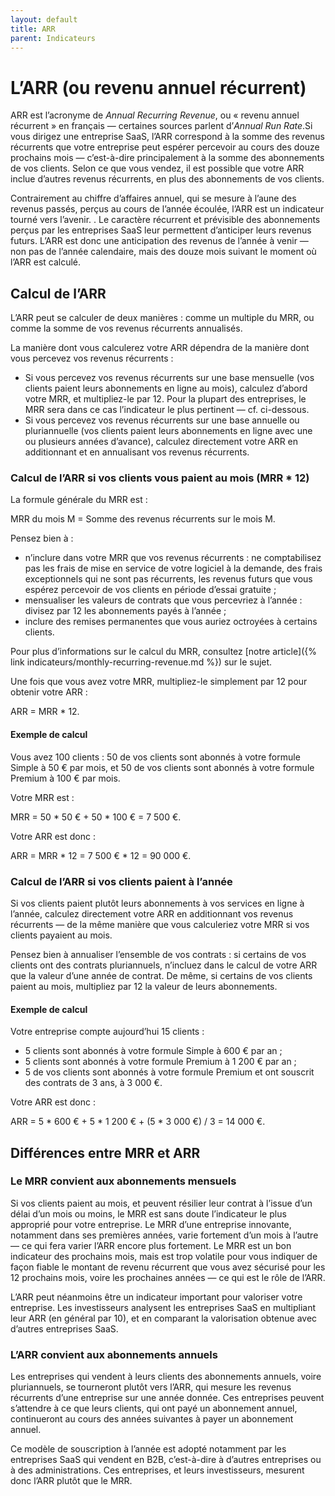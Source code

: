 ```yaml
---
layout: default
title: ARR
parent: Indicateurs
---
```


# L’ARR (ou revenu annuel récurrent)

ARR est l’acronyme de _Annual Recurring Revenue_, ou « revenu annuel récurrent » en français — certaines sources parlent d’_Annual Run Rate_.Si vous dirigez une entreprise SaaS, l’ARR correspond à la somme des revenus récurrents que votre entreprise peut espérer percevoir au cours des douze prochains mois — c’est-à-dire principalement à la somme des abonnements de vos clients. Selon ce que vous vendez, il est possible que votre ARR inclue d’autres revenus récurrents, en plus des abonnements de vos clients.

Contrairement au chiffre d’affaires annuel, qui se mesure à l’aune des revenus passés, perçus au cours de l’année écoulée, l’ARR est un indicateur tourné vers l’avenir. . Le caractère récurrent et prévisible des abonnements perçus par les entreprises SaaS leur permettent d’anticiper leurs revenus futurs. L’ARR est donc une anticipation des revenus de l’année à venir — non pas de l’année calendaire, mais des douze mois suivant le moment où l’ARR est calculé.

## Calcul de l’ARR

L’ARR peut se calculer de deux manières : comme un multiple du MRR, ou comme la somme de vos revenus récurrents annualisés.

La manière dont vous calculerez votre ARR dépendra de la manière dont vous percevez vos revenus récurrents :

- Si vous percevez vos revenus récurrents sur une base mensuelle (vos clients paient leurs abonnements en ligne au mois), calculez d’abord votre MRR, et multipliez-le par 12. Pour la plupart des entreprises, le MRR sera dans ce cas l’indicateur le plus pertinent — cf. ci-dessous.
- Si vous percevez vos revenus récurrents sur une base annuelle ou pluriannuelle (vos clients paient leurs abonnements en ligne avec une ou plusieurs années d’avance), calculez directement votre ARR en additionnant et en annualisant vos revenus récurrents.

### Calcul de l’ARR si vos clients vous paient au mois (MRR \* 12)

La formule générale du MRR est :

MRR du mois M = Somme des revenus récurrents sur le mois M.

Pensez bien à :

- n’inclure dans votre MRR que vos revenus récurrents : ne comptabilisez pas les frais de mise en service de votre logiciel à la demande, des frais exceptionnels qui ne sont pas récurrents, les revenus futurs que vous espérez percevoir de vos clients en période d’essai gratuite ;
- mensualiser les valeurs de contrats que vous percevriez à l’année : divisez par 12 les abonnements payés à l’année ;
- inclure des remises permanentes que vous auriez octroyées à certains clients.

Pour plus d’informations sur le calcul du MRR, consultez [notre article]({% link indicateurs/monthly-recurring-revenue.md %}) sur le sujet.

Une fois que vous avez votre MRR, multipliez-le simplement par 12 pour obtenir votre ARR :

ARR = MRR \* 12.

#### Exemple de calcul

Vous avez 100 clients : 50 de vos clients sont abonnés à votre formule Simple à 50 € par mois, et 50 de vos clients sont abonnés à votre formule Premium à 100 € par mois.

Votre MRR est :

MRR = 50 \* 50 € + 50 \* 100 € = 7 500 €.

Votre ARR est donc :

ARR = MRR \* 12 = 7 500 € \* 12 = 90 000 €.

### Calcul de l’ARR si vos clients paient à l’année

Si vos clients paient plutôt leurs abonnements à vos services en ligne à l’année, calculez directement votre ARR en additionnant vos revenus récurrents — de la même manière que vous calculeriez votre MRR si vos clients payaient au mois.

Pensez bien à annualiser l’ensemble de vos contrats : si certains de vos clients ont des contrats pluriannuels, n’incluez dans le calcul de votre ARR que la valeur d’une année de contrat. De même, si certains de vos clients paient au mois, multipliez par 12 la valeur de leurs abonnements.

#### Exemple de calcul

Votre entreprise compte aujourd’hui 15 clients :

- 5 clients sont abonnés à votre formule Simple à 600 € par an ;
- 5 clients sont abonnés à votre formule Premium à 1 200 € par an ;
- 5 de vos clients sont abonnés à votre formule Premium et ont souscrit des contrats de 3 ans, à 3 000 €.

Votre ARR est donc :

ARR = 5 \* 600 € + 5 \* 1 200 € + (5 \* 3 000 €) / 3 = 14 000 €.

## Différences entre MRR et ARR

### Le MRR convient aux abonnements mensuels

Si vos clients paient au mois, et peuvent résilier leur contrat à l’issue d’un délai d’un mois ou moins, le MRR est sans doute l’indicateur le plus approprié pour votre entreprise. Le MRR d’une entreprise innovante, notamment dans ses premières années, varie fortement d’un mois à l’autre — ce qui fera varier l’ARR encore plus fortement. Le MRR est un bon indicateur des prochains mois, mais est trop volatile pour vous indiquer de façon fiable le montant de revenu récurrent que vous avez sécurisé pour les 12 prochains mois, voire les prochaines années — ce qui est le rôle de l’ARR.

L’ARR peut néanmoins être un indicateur important pour valoriser votre entreprise. Les investisseurs analysent les entreprises SaaS en multipliant leur ARR (en général par 10), et en comparant la valorisation obtenue avec d’autres entreprises SaaS.

### L’ARR convient aux abonnements annuels

Les entreprises qui vendent à leurs clients des abonnements annuels, voire pluriannuels, se tourneront plutôt vers l’ARR, qui mesure les revenus récurrents d’une entreprise sur une année donnée. Ces entreprises peuvent s’attendre à ce que leurs clients, qui ont payé un abonnement annuel, continueront au cours des années suivantes à payer un abonnement annuel.

Ce modèle de souscription à l’année est adopté notamment par les entreprises SaaS qui vendent en B2B, c’est-à-dire à d’autres entreprises ou à des administrations. Ces entreprises, et leurs investisseurs, mesurent donc l’ARR plutôt que le MRR.
